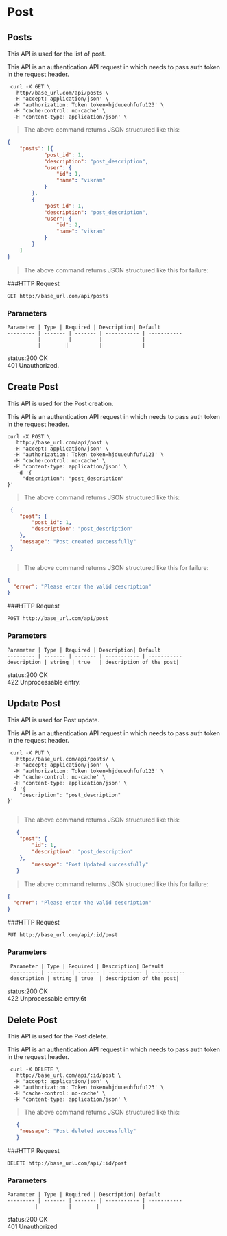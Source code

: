 # Post

## Posts

This API is used for the list of post. 

This API is an authentication API request in which needs to pass auth token in the request header.

```shell
 curl -X GET \
   http//base_url.com/api/posts \
  -H 'accept: application/json' \
  -H 'authorization: Token token=hjduueuhfufu123' \
  -H 'cache-control: no-cache' \
  -H 'content-type: application/json' \
```

> The above command returns JSON structured like this:

```json
{
	"posts": [{
			"post_id": 1,
			"description": "post_description",
			"user": {
				"id": 1,
				"name": "vikram"				
			}
		},
		{
			"post_id": 1,
			"description": "post_description",
			"user": {
				"id": 2,
				"name": "vikram"				
			}
		}
	]	
}
 ```
>The above command returns JSON structured like this for failure:

###HTTP Request

`GET http://base_url.com/api/posts`

### Parameters

    Parameter | Type | Required | Description| Default
    --------- | ------- | ------- | ----------- | -----------
              |         |         |             |
              |        |          |             |

<aside class="success">status:200 OK</aside>
<aside class="warning"> 401 Unauthorized.</aside>


## Create Post


This API is used for the Post creation.

This API is an authentication API request in which needs to pass auth token in the request header.

```shell
curl -X POST \
   http://base_url.com/api/post \
  -H 'accept: application/json' \
  -H 'authorization: Token token=hjduueuhfufu123' \
  -H 'cache-control: no-cache' \
  -H 'content-type: application/json' \
   -d '{
	 "description": "post_description"
}'

```

> The above command returns JSON structured like this:

```json
 {
 	"post": {
 		"post_id": 1,
 		"description": "post_description"
 	},
 	"message": "Post created successfully"
 }
   
   ```
>The above command returns JSON structured like this for failure:

```json
{
  "error": "Please enter the valid description"
}   
```

###HTTP Request

`POST http://base_url.com/api/post`

### Parameters

    Parameter | Type | Required | Description| Default
    --------- | ------- | ------- | ----------- | -----------
    description | string | true   | description of the post| 


<aside class="success">status:200 OK</aside>
<aside class="warning"> 422 Unprocessable entry.</aside>


## Update Post

This API is used for Post update.

This API is an authentication API request in which needs to pass auth token in the request header.

```shell 
 curl -X PUT \
   http://base_url.com/api/posts/ \
  -H 'accept: application/json' \
  -H 'authorization: Token token=hjduueuhfufu123' \
  -H 'cache-control: no-cache' \
  -H 'content-type: application/json' \
 -d '{
	"description": "post_description"
}'


```

> The above command returns JSON structured like this:

```json
   {
   	"post": {
   		"id": 1,
   		"description": "post_description"
   	},
   	 	"message": "Post Updated successfully"
   }
```
>The above command returns JSON structured like this for failure:

```json
{
  "error": "Please enter the valid description"
}   
```

###HTTP Request

`PUT http://base_url.com/api/:id/post`


### Parameters

     Parameter | Type | Required | Description| Default
     --------- | ------- | ------- | ----------- | -----------
     description | string | true  | description of the post| 

<aside class="success">status:200 OK</aside>
<aside class="warning"> 422 Unprocessable entry.6t</aside>


## Delete Post

This API is used for the Post delete.

This API is an authentication API request in which needs to pass auth token in the request header.

```shell
 curl -X DELETE \
   http://base_url.com/api/:id/post \
  -H 'accept: application/json' \
  -H 'authorization: Token token=hjduueuhfufu123' \
  -H 'cache-control: no-cache' \
  -H 'content-type: application/json' \
```

> The above command returns JSON structured like this:

```json
   {
   	"message": "Post deleted successfully"
   }
```


###HTTP Request

`DELETE http://base_url.com/api/:id/post`

### Parameters

    Parameter | Type | Required | Description| Default
    --------- | ------- | ------- | ----------- | -----------
             |          |        |              |
  

<aside class="success">status:200 OK</aside>
<aside class="warning"> 401 Unauthorized </aside>